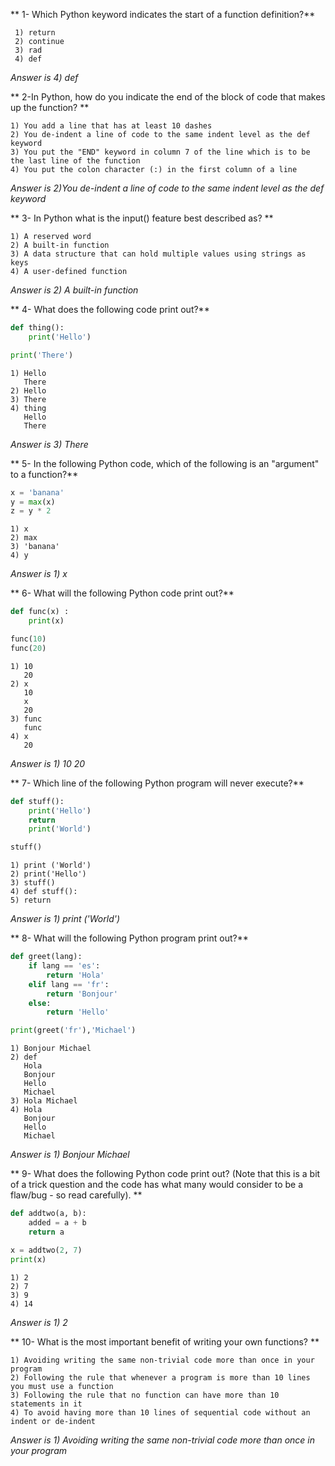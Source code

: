 ** 1- Which Python keyword indicates the start of a function definition?**

     1) return
     2) continue
     3) rad
     4) def

_Answer is 4) def_

** 2-In Python, how do you indicate the end of the block of code that makes up the function? **

    1) You add a line that has at least 10 dashes
    2) You de-indent a line of code to the same indent level as the def keyword
    3) You put the "END" keyword in column 7 of the line which is to be the last line of the function
    4) You put the colon character (:) in the first column of a line

_Answer is 2)You de-indent a line of code to the same indent level as the def keyword_

** 3- In Python what is the input() feature best described as? **

    1) A reserved word
    2) A built-in function
    3) A data structure that can hold multiple values using strings as keys
    4) A user-defined function

_Answer is 2) A built-in function_

** 4- What does the following code print out?**

```Python
def thing():
    print('Hello')

print('There')
```

    1) Hello
       There
    2) Hello
    3) There
    4) thing
       Hello
       There

_Answer is 3) There_

** 5- In the following Python code, which of the following is an "argument" to a function?**

```Python
x = 'banana'
y = max(x)
z = y * 2
```

    1) x
    2) max
    3) 'banana'
    4) y

_Answer is 1) x_

** 6- What will the following Python code print out?**

```Python
def func(x) :
    print(x)

func(10)
func(20)
```

    1) 10
       20
    2) x
       10
       x
       20
    3) func
       func
    4) x
       20

_Answer is 1) 10 20_

** 7- Which line of the following Python program will never execute?**

```Python
def stuff():
    print('Hello')
    return
    print('World')

stuff()
```

    1) print ('World')
    2) print('Hello')
    3) stuff()
    4) def stuff():
    5) return

_Answer is 1) print ('World')_

** 8- What will the following Python program print out?**

```Python
def greet(lang):
    if lang == 'es':
        return 'Hola'
    elif lang == 'fr':
        return 'Bonjour'
    else:
        return 'Hello'

print(greet('fr'),'Michael')
```

    1) Bonjour Michael
    2) def
       Hola
       Bonjour
       Hello
       Michael
    3) Hola Michael
    4) Hola
       Bonjour
       Hello
       Michael

_Answer is 1) Bonjour Michael_

** 9- What does the following Python code print out? (Note that this is a bit of a trick question and the code has what many would consider to be a flaw/bug - so read carefully). **

```Python
def addtwo(a, b):
    added = a + b
    return a

x = addtwo(2, 7)
print(x)
```

    1) 2
    2) 7
    3) 9
    4) 14

_Answer is 1) 2_

** 10- What is the most important benefit of writing your own functions? **

    1) Avoiding writing the same non-trivial code more than once in your program
    2) Following the rule that whenever a program is more than 10 lines you must use a function
    3) Following the rule that no function can have more than 10 statements in it
    4) To avoid having more than 10 lines of sequential code without an indent or de-indent

_Answer is 1) Avoiding writing the same non-trivial code more than once in your program_
